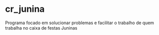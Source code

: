 # cr_junina
 Programa focado em solucionar problemas e facilitar o trabalho de quem trabalha no caixa de festas Juninas

